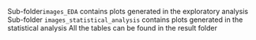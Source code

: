 Sub-folder`images_EDA` contains plots generated in the exploratory analysis
Sub-folder `images_statistical_analysis` contains plots generated in the statistical analysis
All the tables can be found in the result folder
